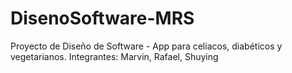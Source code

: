 DisenoSoftware-MRS
==================

Proyecto de Diseño de Software - App para celiacos, diabéticos y vegetarianos.
Integrantes: Marvin, Rafael, Shuying
